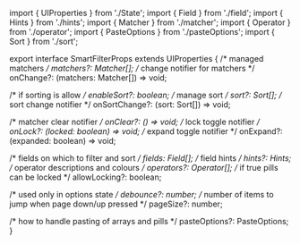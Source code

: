 import { UIProperties } from './State';
import { Field } from './field';
import { Hints } from './hints';
import { Matcher } from './matcher';
import { Operator } from './operator';
import { PasteOptions } from './pasteOptions';
import { Sort } from './sort';

export interface SmartFilterProps extends UIProperties {
  /* managed matchers */
  matchers?: Matcher[];
  /* change notifier for matchers */
  onChange?: (matchers: Matcher[]) => void;

  /* if sorting is allow */
  enableSort?: boolean;
  /* manage sort */
  sort?: Sort[];
  /* sort change notifier */
  onSortChange?: (sort: Sort[]) => void;

  /* matcher clear notifier */
  onClear?: () => void;
  /* lock toggle notifier */
  onLock?: (locked: boolean) => void;
  /* expand toggle notifier */
  onExpand?: (expanded: boolean) => void;

  /* fields on which to filter and sort */
  fields: Field[];
  /* field hints */
  hints?: Hints;
  /* operator descriptions and colours */
  operators?: Operator[];
  /* if true pills can be locked */
  allowLocking?: boolean;

  /* used only in options state */
  debounce?: number;
  /* number of items to jump when page down/up pressed */
  pageSize?: number;

  /* how to handle pasting of arrays and pills */
  pasteOptions?: PasteOptions;
}
